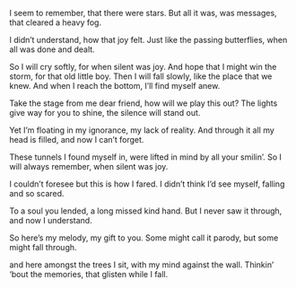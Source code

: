 I seem to remember,
that there were stars.
But all it was, was messages,
that cleared a heavy fog.

I didn’t understand,
how that joy felt.
Just like the passing butterflies,
when all was done and dealt.

So I will cry softly,
for when silent was joy.
And hope that I might win the storm,
for that old little boy.
Then I will fall slowly,
like the place that we knew.
And when I reach the bottom,
I’ll find myself anew.

Take the stage from me dear friend,
how will we play this out?
The lights give way for you to shine,
the silence will stand out.

Yet I’m floating in my ignorance,
my lack of reality.
And through it all my head is filled,
and now I can’t forget.

These tunnels I found myself in,
were lifted in mind by all your smilin’.
So I will always remember,
when silent was joy.

I couldn’t foresee
but this is how I fared.
I didn’t think I’d see myself,
falling and so scared.

To a soul you lended,
a long missed kind hand.
But I never saw it through,
and now I understand.

So here’s my melody,
my gift to you.
Some might call it parody,
but some might fall through.

and here amongst the trees I sit,
with my mind against the wall.
Thinkin’ ‘bout the memories,
that glisten while I fall.